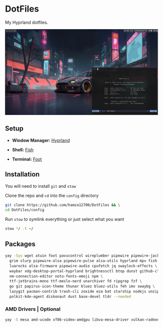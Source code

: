 # DotFiles

My Hyprland dotfiles.

![HomeScreen](./screenshots/screenshot.png)

## Setup

- **Window Manager:** [Hyprland](https://hyprland.org/)

- **Shell:** [Fish](https://github.com/fish-shell/fish-shell)

- **Terminal:** [Foot](https://codeberg.org/dnkl/foot)

## Installation

You will need to install `git` and `stow`

Clone the repo and `cd` into the `config` directory

```bash
git clone https://github.com/hamza12700/DotFiles && \
cd DotFiles/config
```

Run `stow` to symlink everything or just select what you want

```bash
stow */ -t ~/
```

## Packages

```bash
yay -Syu wget atuin foot pavucontrol wireplumber pipewire pipewire-jack imagemagick entr parallel rustup ly firefox yt-dlp \
  grim slurp pipewire-alsa pipewire-pulse alsa-utils hyprland mpv fish wf-recorder \
  luarocks alsa-firmware pipewire-audio cpufetch jq swaylock-effects \
  waybar xdg-desktop-portal-hyprland brightnessctl btop dunst github-cli network-manager-applet \
  nm-connection-editor noto-fonts-emoji npm \
  ttf-jetbrains-mono ttf-meslo-nerd unarchiver fd ripgrep fzf \
  go git papirus-icon-theme thunar bluez bluez-utils feh imv swaybg \
  lazygit pacman-contrib trash-cli zoxide eza bat starship nodejs unzip \
  polkit-kde-agent diskonaut dust base-devel tldr --needed
```

### AMD Drivers | Optional

```bash
yay -S mesa amd-ucode xf86-video-amdgpu libva-mesa-driver vulkan-radeon --noconfirm --needed
```
